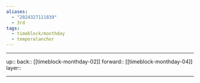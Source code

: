 ```yaml
---
aliases:
  - "2024327111839"
  - 3rd
tags:
  - timeblock/monthday
  - temporalanchor
---
```




***

up:: 
back:: [[timeblock-monthday-02]]
forward:: [[timeblock-monthday-04]]
layer:: 

***

